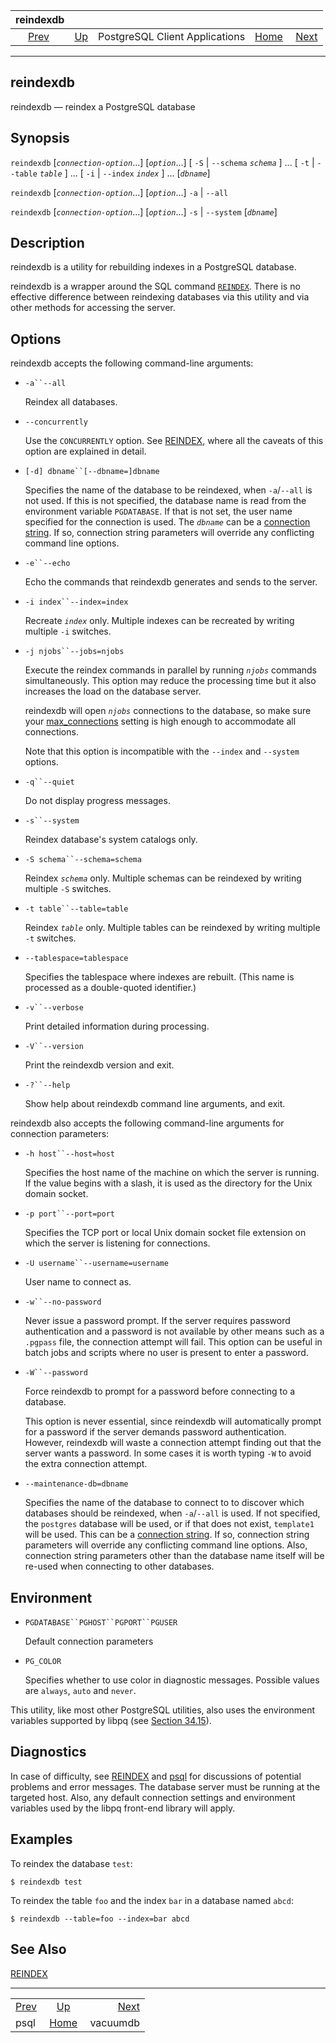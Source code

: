 <!--?xml version="1.0" encoding="UTF-8" standalone="no"?-->

|           reindexdb           |                                                              |                                |                                                       |                                       |
| :---------------------------: | :----------------------------------------------------------- | :----------------------------: | ----------------------------------------------------: | ------------------------------------: |
| [Prev](app-psql.html "psql")  | [Up](reference-client.html "PostgreSQL Client Applications") | PostgreSQL Client Applications | [Home](index.html "PostgreSQL 17devel Documentation") |  [Next](app-vacuumdb.html "vacuumdb") |

***

[]()

## reindexdb

reindexdb — reindex a PostgreSQL database

## Synopsis

`reindexdb` \[*`connection-option`*...] \[*`option`*...] \[ `-S` | `--schema` *`schema`* ] ... \[ `-t` | `--table` *`table`* ] ... \[ `-i` | `--index` *`index`* ] ... \[*`dbname`*]

`reindexdb` \[*`connection-option`*...] \[*`option`*...] `-a` | `--all`

`reindexdb` \[*`connection-option`*...] \[*`option`*...] `-s` | `--system` \[*`dbname`*]

## Description

reindexdb is a utility for rebuilding indexes in a PostgreSQL database.

reindexdb is a wrapper around the SQL command [`REINDEX`](sql-reindex.html "REINDEX"). There is no effective difference between reindexing databases via this utility and via other methods for accessing the server.

## Options

reindexdb accepts the following command-line arguments:

*   `-a``--all`

    Reindex all databases.

*   `--concurrently`

    Use the `CONCURRENTLY` option. See [REINDEX](sql-reindex.html "REINDEX"), where all the caveats of this option are explained in detail.

*   `[-d] dbname``[--dbname=]dbname`

    Specifies the name of the database to be reindexed, when `-a`/`--all` is not used. If this is not specified, the database name is read from the environment variable `PGDATABASE`. If that is not set, the user name specified for the connection is used. The *`dbname`* can be a [connection string](libpq-connect.html#LIBPQ-CONNSTRING "34.1.1. Connection Strings"). If so, connection string parameters will override any conflicting command line options.

*   `-e``--echo`

    Echo the commands that reindexdb generates and sends to the server.

*   `-i index``--index=index`

    Recreate *`index`* only. Multiple indexes can be recreated by writing multiple `-i` switches.

*   `-j njobs``--jobs=njobs`

    Execute the reindex commands in parallel by running *`njobs`* commands simultaneously. This option may reduce the processing time but it also increases the load on the database server.

    reindexdb will open *`njobs`* connections to the database, so make sure your [max\_connections](runtime-config-connection.html#GUC-MAX-CONNECTIONS) setting is high enough to accommodate all connections.

    Note that this option is incompatible with the `--index` and `--system` options.

*   `-q``--quiet`

    Do not display progress messages.

*   `-s``--system`

    Reindex database's system catalogs only.

*   `-S schema``--schema=schema`

    Reindex *`schema`* only. Multiple schemas can be reindexed by writing multiple `-S` switches.

*   `-t table``--table=table`

    Reindex *`table`* only. Multiple tables can be reindexed by writing multiple `-t` switches.

*   `--tablespace=tablespace`

    Specifies the tablespace where indexes are rebuilt. (This name is processed as a double-quoted identifier.)

*   `-v``--verbose`

    Print detailed information during processing.

*   `-V``--version`

    Print the reindexdb version and exit.

*   `-?``--help`

    Show help about reindexdb command line arguments, and exit.

reindexdb also accepts the following command-line arguments for connection parameters:

*   `-h host``--host=host`

    Specifies the host name of the machine on which the server is running. If the value begins with a slash, it is used as the directory for the Unix domain socket.

*   `-p port``--port=port`

    Specifies the TCP port or local Unix domain socket file extension on which the server is listening for connections.

*   `-U username``--username=username`

    User name to connect as.

*   `-w``--no-password`

    Never issue a password prompt. If the server requires password authentication and a password is not available by other means such as a `.pgpass` file, the connection attempt will fail. This option can be useful in batch jobs and scripts where no user is present to enter a password.

*   `-W``--password`

    Force reindexdb to prompt for a password before connecting to a database.

    This option is never essential, since reindexdb will automatically prompt for a password if the server demands password authentication. However, reindexdb will waste a connection attempt finding out that the server wants a password. In some cases it is worth typing `-W` to avoid the extra connection attempt.

*   `--maintenance-db=dbname`

    Specifies the name of the database to connect to to discover which databases should be reindexed, when `-a`/`--all` is used. If not specified, the `postgres` database will be used, or if that does not exist, `template1` will be used. This can be a [connection string](libpq-connect.html#LIBPQ-CONNSTRING "34.1.1. Connection Strings"). If so, connection string parameters will override any conflicting command line options. Also, connection string parameters other than the database name itself will be re-used when connecting to other databases.

## Environment

*   `PGDATABASE``PGHOST``PGPORT``PGUSER`

    Default connection parameters

*   `PG_COLOR`

    Specifies whether to use color in diagnostic messages. Possible values are `always`, `auto` and `never`.

This utility, like most other PostgreSQL utilities, also uses the environment variables supported by libpq (see [Section 34.15](libpq-envars.html "34.15. Environment Variables")).

## Diagnostics

In case of difficulty, see [REINDEX](sql-reindex.html "REINDEX") and [psql](app-psql.html "psql") for discussions of potential problems and error messages. The database server must be running at the targeted host. Also, any default connection settings and environment variables used by the libpq front-end library will apply.

## Examples

To reindex the database `test`:

    $ reindexdb test

To reindex the table `foo` and the index `bar` in a database named `abcd`:

    $ reindexdb --table=foo --index=bar abcd

## See Also

[REINDEX](sql-reindex.html "REINDEX")

***

|                               |                                                              |                                       |
| :---------------------------- | :----------------------------------------------------------: | ------------------------------------: |
| [Prev](app-psql.html "psql")  | [Up](reference-client.html "PostgreSQL Client Applications") |  [Next](app-vacuumdb.html "vacuumdb") |
| psql                          |     [Home](index.html "PostgreSQL 17devel Documentation")    |                              vacuumdb |
